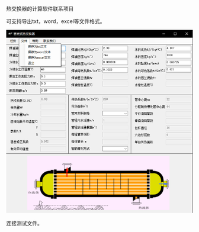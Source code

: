 热交换器的计算软件联系项目

可支持导出txt，word，excel等文件格式。

![Desktop View](/vb/HeatExchanger/HeatExchanger.png/)


连接测试文件。

